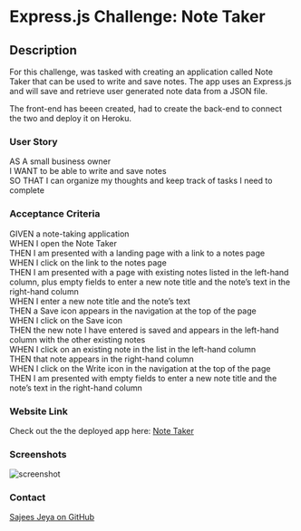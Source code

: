# Express.js Challenge: Note Taker

## Description

For this challenge, was tasked with creating an application called Note Taker that can be used to write and save notes. The app uses an Express.js and will save and retrieve user generated note data from a JSON file.

The front-end has beeen created, had to create the back-end to connect the two and deploy it on Heroku. 

### User Story

AS A small business owner  
I WANT to be able to write and save notes  
SO THAT I can organize my thoughts and keep track of tasks I need to complete  

### Acceptance Criteria

GIVEN a note-taking application  
WHEN I open the Note Taker  
THEN I am presented with a landing page with a link to a notes page  
WHEN I click on the link to the notes page  
THEN I am presented with a page with existing notes listed in the left-hand column, plus empty fields to enter a new note title and the note’s text in the right-hand column  
WHEN I enter a new note title and the note’s text  
THEN a Save icon appears in the navigation at the top of the page  
WHEN I click on the Save icon  
THEN the new note I have entered is saved and appears in the left-hand column with the other existing notes  
WHEN I click on an existing note in the list in the left-hand column  
THEN that note appears in the right-hand column  
WHEN I click on the Write icon in the navigation at the top of the page  
THEN I am presented with empty fields to enter a new note title and the note’s text in the right-hand column  

### Website Link
Check out the the deployed app here: [Note Taker](https://note-taker-sj2.herokuapp.com/)

### Screenshots
![screenshot]()

### Contact
[Sajees Jeya on GitHub](https://github.com/sajees89)